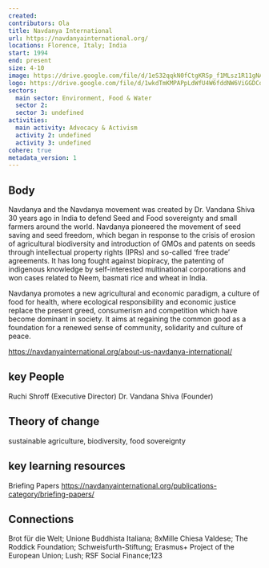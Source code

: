 ```yaml
---
created:
contributors: Ola
title: Navdanya International
url: https://navdanyainternational.org/
locations: Florence, Italy; India
start: 1994
end: present
size: 4-10
image: https://drive.google.com/file/d/1eS32qqkN0fCtgKRSp_f1MLsz1R11gNAg/view?usp=drive_link
logo: https://drive.google.com/file/d/1wkdTmKMPAPpLdWfU4W6fddNW6ViGGDCq/view?usp=drive_link
sectors:
  main sector: Environment, Food & Water
  sector 2: 
  sector 3: undefined
activities: 
  main activity: Advocacy & Activism
  activity 2: undefined
  activity 3: undefined
cohere: true
metadata_version: 1
---
```



## Body

Navdanya and the Navdanya movement was created by Dr. Vandana Shiva 30 years ago in India to defend Seed and Food sovereignty and small farmers around the world. Navdanya pioneered the movement of seed saving and seed freedom, which began in response to the crisis of erosion of agricultural biodiversity and introduction of GMOs and patents on seeds through intellectual property rights (IPRs) and so-called ‘free trade’ agreements. It has long fought against biopiracy, the patenting of indigenous knowledge by self-interested multinational corporations and won cases related to Neem, basmati rice and wheat in India.

Navdanya promotes a new agricultural and economic paradigm, a culture of food for health, where ecological responsibility and economic justice replace the present greed, consumerism and competition which have become dominant in society. It aims at regaining the common good as a foundation for a renewed sense of community, solidarity and culture of peace.

https://navdanyainternational.org/about-us-navdanya-international/

## key People

Ruchi Shroff (Executive Director)
 Dr. Vandana Shiva (Founder)

## Theory of change

sustainable agriculture, biodiversity, food sovereignty

## key learning resources

Briefing Papers
https://navdanyainternational.org/publications-category/briefing-papers/

## Connections

Brot für die Welt;
Unione Buddhista Italiana;
8xMille Chiesa Valdese;
The Roddick Foundation;
Schweisfurth-Stiftung;
Erasmus+ Project of the European Union; 
Lush;
RSF Social Finance;123

